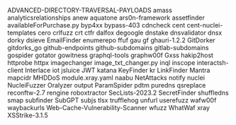 ADVANCED-DIRECTORY-TRAVERSAL-PAYLOADS
amass
analyticsrelationships
anew
aquatone
ars0n-framework
assetfinder
availableForPurchase.py
byp4xx
bypass-403
cdncheck
cent
cent-nuclei-templates
cero
crlfuzz
crt
ctfr
dalfox
degoogle
dnstake
dnsvalidator
dnsx
dorky
dsieve
EmailFinder
enumerepo
ffuf
gau
gf
ghauri-1.2.2
GitDorker
gitdorks_go
github-endpoints
github-subdomains
gitlab-subdomains
gospider
gotator
gowitness
graphql-tools
graphw00f
Gxss
hakip2host
httprobe
httpx
imagechanger
image_txt_changer.py
inql
inscope
interactsh-client
Interlace
iot
jsluice
JWT
katana
KeyFinder
kr
LinkFinder
Mantra
mapcidr
MHDDoS
module.xray.yaml
naabu
NetAttacks
notify
nuclei
NucleiFuzzer
Oralyzer
output
ParamSpider
pdtm
puredns
qsreplace
reconftw-2.7
rengine
roboxtractor
SecLists-2023.2
SecretFinder
shuffledns
smap
subfinder
SubGPT
subjs
tlsx
trufflehog
unfurl
userefuzz
wafw00f
waybackurls
Web-Cache-Vulnerability-Scanner
wfuzz
WhatWaf
xray
XSStrike-3.1.5
